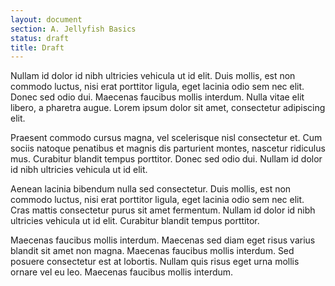 ```yaml
---
layout: document
section: A. Jellyfish Basics
status: draft
title: Draft
---
```


Nullam id dolor id nibh ultricies vehicula ut id elit. Duis mollis, est non commodo luctus, nisi erat porttitor ligula, eget lacinia odio sem nec elit. Donec sed odio dui. Maecenas faucibus mollis interdum. Nulla vitae elit libero, a pharetra augue. Lorem ipsum dolor sit amet, consectetur adipiscing elit.

Praesent commodo cursus magna, vel scelerisque nisl consectetur et. Cum sociis natoque penatibus et magnis dis parturient montes, nascetur ridiculus mus. Curabitur blandit tempus porttitor. Donec sed odio dui. Nullam id dolor id nibh ultricies vehicula ut id elit.

Aenean lacinia bibendum nulla sed consectetur. Duis mollis, est non commodo luctus, nisi erat porttitor ligula, eget lacinia odio sem nec elit. Cras mattis consectetur purus sit amet fermentum. Nullam id dolor id nibh ultricies vehicula ut id elit. Curabitur blandit tempus porttitor.

Maecenas faucibus mollis interdum. Maecenas sed diam eget risus varius blandit sit amet non magna. Maecenas faucibus mollis interdum. Sed posuere consectetur est at lobortis. Nullam quis risus eget urna mollis ornare vel eu leo. Maecenas faucibus mollis interdum.
